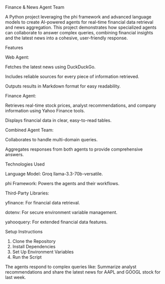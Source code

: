 Finance & News Agent Team

A Python project leveraging the phi framework and advanced language models to create AI-powered agents for real-time financial data retrieval and news aggregation. This project demonstrates how specialized agents can collaborate to answer complex queries, combining financial insights and the latest news into a cohesive, user-friendly response.

Features

Web Agent:

Fetches the latest news using DuckDuckGo.

Includes reliable sources for every piece of information retrieved.

Outputs results in Markdown format for easy readability.

Finance Agent:

Retrieves real-time stock prices, analyst recommendations, and company information using Yahoo Finance tools.

Displays financial data in clear, easy-to-read tables.

Combined Agent Team:

Collaborates to handle multi-domain queries.

Aggregates responses from both agents to provide comprehensive answers.

Technologies Used

Language Model: Groq llama-3.3-70b-versatile.

phi Framework: Powers the agents and their workflows.

Third-Party Libraries:

yfinance: For financial data retrieval.

dotenv: For secure environment variable management.

yahooquery: For extended financial data features.

Setup Instructions

1. Clone the Repository
2.  Install Dependencies
3.  Set Up Environment Variables
4.  Run the Script

   The agents respond to complex queries like: Summarize analyst recommendations and share the latest news for AAPL and GOOGL stock for last week.
   
